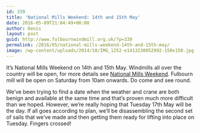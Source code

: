 ```yaml
---
id: 339
title: 'National Mills Weekend: 14th and 15th May'
date: 2016-05-09T21:04:49+00:00
author: Denis
layout: post
guid: http://www.fulbournwindmill.org.uk/?p=339
permalink: /2016/05/national-mills-weekend-14th-and-15th-may/
image: /wp-content/uploads/2014/10/IMG_1252-e1413230052992-150x150.jpg
---
```

It&#8217;s National Mills Weekend on 14th and 15th May. Windmills all over the country will be open, for more details see [National Mills Weekend](http://www.nationalmillsweekend.co.uk/). Fulbourn mill will be open on Saturday from 10am onwards. Do come and see round.  <!--break-->

We&#8217;ve been trying to find a date when the weather and crane are both benign and available at the same time and that&#8217;s proven much more difficult than we hoped. However, we&#8217;re really hoping that Tuesday 17th May will be the day. If all goes according to plan, we&#8217;ll be disassembling the second set of sails that we&#8217;ve made and then getting them ready for lifting into place on Tuesday. Fingers crossed!
